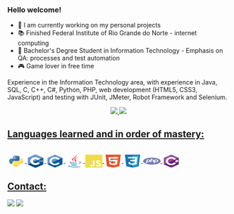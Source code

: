 ### Hello welcome!

- 🔭 I am currently working on my personal projects
- 📚 Finished Federal Institute of Rio Grande do Norte - internet computing
- 🌱 Bachelor's Degree Student in Information Technology - Emphasis on QA: processes and test automation
- 🎮 Game lover in free time

Experience in the Information Technology area, with experience in Java, SQL, C, C++, C#, Python, PHP, web development (HTML5, CSS3, JavaScript) and testing with JUnit, JMeter, Robot Framework and Selenium. <br>

<div align="center">
  <a href="https://github.com/AndersonPTSN">
  <img height="180em" src="https://github-readme-stats.vercel.app/api?username=AndersonPTSN&show_icons=true&theme=tokyonight&include_all_commits=true&count_private=true"/>
  <img height="180em" src="https://github-readme-stats.vercel.app/api/top-langs/?username=AndersonPTSN&layout=compact&langs_count=7&theme=tokyonight"/>
</div>

  ## Languages ​​learned and in order of mastery:
<div style="display: inline_block"><br>
  <img align="center" alt="Python" height="30" width="40" src="https://raw.githubusercontent.com/devicons/devicon/master/icons/python/python-original.svg">
  <img align="center" alt="cplusplus" height="30" width="40" src="https://raw.githubusercontent.com/devicons/devicon/master/icons/cplusplus/cplusplus-original.svg">
  <img align="center" alt="C" height="30" width="40" src="https://raw.githubusercontent.com/devicons/devicon/master/icons/c/c-original.svg">
  <img align="center" alt="Java" height="30" width="40" src="https://raw.githubusercontent.com/devicons/devicon/master/icons/java/java-original.svg">
  <img align="center" alt="Js" height="30" width="40" src="https://raw.githubusercontent.com/devicons/devicon/master/icons/javascript/javascript-plain.svg">
  <img align="center" alt="HTML" height="30" width="40" src="https://raw.githubusercontent.com/devicons/devicon/master/icons/html5/html5-original.svg">
  <img align="center" alt="CSS" height="30" width="40" src="https://raw.githubusercontent.com/devicons/devicon/master/icons/css3/css3-original.svg">
  <img align="center" alt="PHP"  height="30" width="40" src="https://raw.githubusercontent.com/devicons/devicon/master/icons/php/php-plain.svg">
  <img align="center" alt="cplusplus" height="30" width="40" src="https://raw.githubusercontent.com/devicons/devicon/master/icons/csharp/csharp-original.svg">
</div>

## Contact:
 
<div> 
  <a href = "mailto:andersonptsn007@gmail.com"><img src="https://img.shields.io/badge/Gmail-D14836?style=for-the-badge&logo=gmail&logoColor=white" target="_blank"></a>
  <a href="https://www.linkedin.com/in/andersonptsn/" target="_blank"><img src="https://img.shields.io/badge/-LinkedIn-%230077B5?style=for-the-badge&logo=linkedin&logoColor=white" target="_blank"></a> 
</div>
